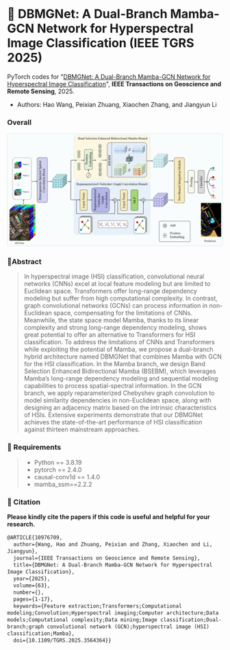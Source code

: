 # 📖 DBMGNet: A Dual-Branch Mamba-GCN Network for Hyperspectral Image Classification (IEEE TGRS 2025)

PyTorch codes for "[DBMGNet: A Dual-Branch Mamba-GCN Network for Hyperspectral Image Classification](https://ieeexplore.ieee.org/document/10976709)", **IEEE Transactions on Geoscience and Remote Sensing**, 2025.

- Authors: Hao Wang, Peixian Zhuang, Xiaochen Zhang, and Jiangyun Li

### Overall
<div align=center>
<img src="asset/OVERVIEW.png" width="700px">
</div>

### 🌱Abstract
>In hyperspectral image (HSI) classification, convolutional neural networks (CNNs) excel at local feature modeling but are limited to Euclidean space. Transformers offer long-range dependency modeling but suffer from high computational complexity. In contrast, graph convolutional networks (GCNs) can process information in non-Euclidean space, compensating for the limitations of CNNs. Meanwhile, the state space model Mamba, thanks to its linear complexity and strong long-range dependency modeling, shows great potential to offer an alternative to Transformers for HSI classification. To address the limitations of CNNs and Transformers while exploiting the potential of Mamba, we propose a dual-branch hybrid architecture named DBMGNet that combines Mamba with GCN for the HSI classification. In the Mamba branch, we design Band Selection Enhanced Bidirectional Mamba (BSEBM), which leverages Mamba’s long-range dependency modeling and sequential modeling capabilities to process spatial-spectral information. In the GCN branch, we apply reparameterized Chebyshev graph convolution to model similarity dependencies in non-Euclidean space, along with designing an adjacency matrix based on the intrinsic characteristics of HSIs. Extensive experiments demonstrate that our DBMGNet achieves the state-of-the-art performance of HSI classification against thirteen mainstream approaches.

### 📃 Requirements
>* Python == 3.8.19
>* pytorch == 2.4.0
>* causal-conv1d == 1.4.0
>* mamba_ssm==2.2.2

### 🥰 Citation	

**Please kindly cite the papers if this code is useful and helpful for your research.**
```
@ARTICLE{10976709,
  author={Wang, Hao and Zhuang, Peixian and Zhang, Xiaochen and Li, Jiangyun},
  journal={IEEE Transactions on Geoscience and Remote Sensing}, 
  title={DBMGNet: A Dual-Branch Mamba-GCN Network for Hyperspectral Image Classification}, 
  year={2025},
  volume={63},
  number={},
  pages={1-17},
  keywords={Feature extraction;Transformers;Computational modeling;Convolution;Hyperspectral imaging;Computer architecture;Data models;Computational complexity;Data mining;Image classification;Dual-branch;graph convolutional network (GCN);hyperspectral image (HSI) classification;Mamba},
  doi={10.1109/TGRS.2025.3564364}}
```



